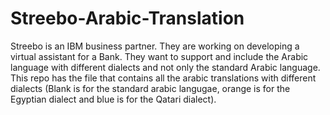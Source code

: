 # Streebo-Arabic-Translation
Streebo is an IBM business partner. They are working on developing a virtual assistant for a Bank. They want to support and include the Arabic language with different dialects and not only the standard Arabic language.
This repo has the file that contains all the arabic translations with different dialects (Blank is for the standard arabic langugae, orange is for the Egyptian dialect and blue is for the Qatari dialect).
